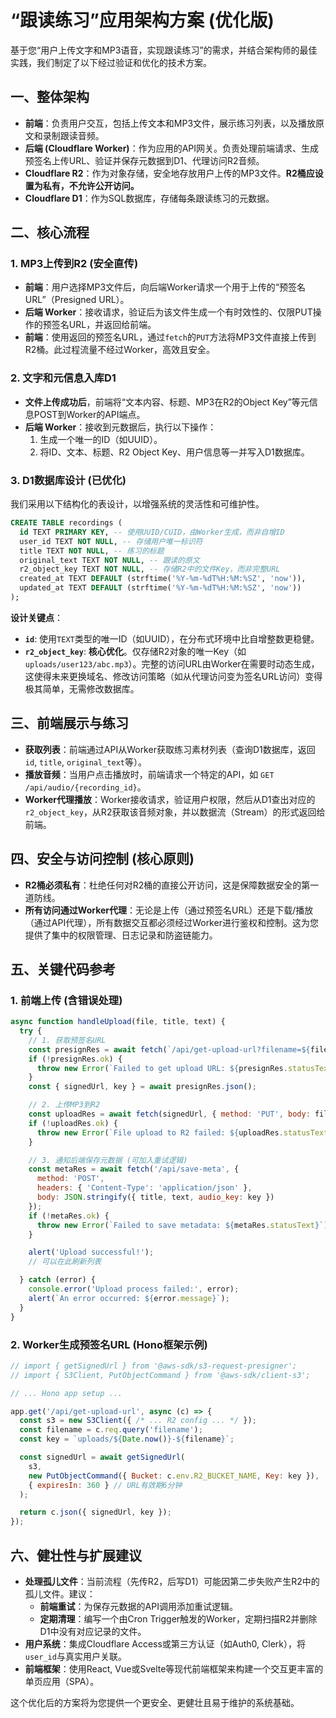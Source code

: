 # “跟读练习”应用架构方案 (优化版)

基于您“用户上传文字和MP3语音，实现跟读练习”的需求，并结合架构师的最佳实践，我们制定了以下经过验证和优化的技术方案。

## 一、整体架构

- **前端**：负责用户交互，包括上传文本和MP3文件，展示练习列表，以及播放原文和录制跟读音频。
- **后端 (Cloudflare Worker)**：作为应用的API网关。负责处理前端请求、生成预签名上传URL、验证并保存元数据到D1、代理访问R2音频。
- **Cloudflare R2**：作为对象存储，安全地存放用户上传的MP3文件。**R2桶应设置为私有，不允许公开访问。**
- **Cloudflare D1**：作为SQL数据库，存储每条跟读练习的元数据。

## 二、核心流程

### 1. MP3上传到R2 (安全直传)

- **前端**：用户选择MP3文件后，向后端Worker请求一个用于上传的“预签名URL”（Presigned URL）。
- **后端 Worker**：接收请求，验证后为该文件生成一个有时效性的、仅限PUT操作的预签名URL，并返回给前端。
- **前端**：使用返回的预签名URL，通过`fetch`的`PUT`方法将MP3文件直接上传到R2桶。此过程流量不经过Worker，高效且安全。

### 2. 文字和元信息入库D1

- **文件上传成功后**，前端将“文本内容、标题、MP3在R2的Object Key”等元信息POST到Worker的API端点。
- **后端 Worker**：接收到元数据后，执行以下操作：
    1.  生成一个唯一的ID（如UUID）。
    2.  将ID、文本、标题、R2 Object Key、用户信息等一并写入D1数据库。

### 3. D1数据库设计 (已优化)

我们采用以下结构化的表设计，以增强系统的灵活性和可维护性。

```sql
CREATE TABLE recordings (
  id TEXT PRIMARY KEY, -- 使用UUID/CUID，由Worker生成，而非自增ID
  user_id TEXT NOT NULL, -- 存储用户唯一标识符
  title TEXT NOT NULL, -- 练习的标题
  original_text TEXT NOT NULL, -- 跟读的原文
  r2_object_key TEXT NOT NULL, -- 存储R2中的文件Key，而非完整URL
  created_at TEXT DEFAULT (strftime('%Y-%m-%dT%H:%M:%SZ', 'now')),
  updated_at TEXT DEFAULT (strftime('%Y-%m-%dT%H:%M:%SZ', 'now'))
);
```
**设计关键点**：
- **`id`**: 使用`TEXT`类型的唯一ID（如UUID），在分布式环境中比自增整数更稳健。
- **`r2_object_key`**: **核心优化**。仅存储R2对象的唯一Key（如`uploads/user123/abc.mp3`）。完整的访问URL由Worker在需要时动态生成，这使得未来更换域名、修改访问策略（如从代理访问变为签名URL访问）变得极其简单，无需修改数据库。

## 三、前端展示与练习

- **获取列表**：前端通过API从Worker获取练习素材列表（查询D1数据库，返回`id`, `title`, `original_text`等）。
- **播放音频**：当用户点击播放时，前端请求一个特定的API，如 `GET /api/audio/{recording_id}`。
- **Worker代理播放**：Worker接收请求，验证用户权限，然后从D1查出对应的`r2_object_key`，从R2获取该音频对象，并以数据流（Stream）的形式返回给前端。

## 四、安全与访问控制 (核心原则)

- **R2桶必须私有**：杜绝任何对R2桶的直接公开访问，这是保障数据安全的第一道防线。
- **所有访问通过Worker代理**：无论是上传（通过预签名URL）还是下载/播放（通过API代理），所有数据交互都必须经过Worker进行鉴权和控制。这为您提供了集中的权限管理、日志记录和防盗链能力。

## 五、关键代码参考

### 1. 前端上传 (含错误处理)
```javascript
async function handleUpload(file, title, text) {
  try {
    // 1. 获取预签名URL
    const presignRes = await fetch(`/api/get-upload-url?filename=${file.name}`);
    if (!presignRes.ok) {
      throw new Error(`Failed to get upload URL: ${presignRes.statusText}`);
    }
    const { signedUrl, key } = await presignRes.json();

    // 2. 上传MP3到R2
    const uploadRes = await fetch(signedUrl, { method: 'PUT', body: file });
    if (!uploadRes.ok) {
      throw new Error(`File upload to R2 failed: ${uploadRes.statusText}`);
    }

    // 3. 通知后端保存元数据 (可加入重试逻辑)
    const metaRes = await fetch('/api/save-meta', {
      method: 'POST',
      headers: { 'Content-Type': 'application/json' },
      body: JSON.stringify({ title, text, audio_key: key })
    });
    if (!metaRes.ok) {
      throw new Error(`Failed to save metadata: ${metaRes.statusText}`);
    }

    alert('Upload successful!');
    // 可以在此刷新列表

  } catch (error) {
    console.error('Upload process failed:', error);
    alert(`An error occurred: ${error.message}`);
  }
}
```

### 2. Worker生成预签名URL (Hono框架示例)
```javascript
// import { getSignedUrl } from '@aws-sdk/s3-request-presigner';
// import { S3Client, PutObjectCommand } from '@aws-sdk/client-s3';

// ... Hono app setup ...

app.get('/api/get-upload-url', async (c) => {
  const s3 = new S3Client({ /* ... R2 config ... */ });
  const filename = c.req.query('filename');
  const key = `uploads/${Date.now()}-${filename}`;

  const signedUrl = await getSignedUrl(
    s3,
    new PutObjectCommand({ Bucket: c.env.R2_BUCKET_NAME, Key: key }),
    { expiresIn: 360 } // URL有效期6分钟
  );

  return c.json({ signedUrl, key });
});
```

## 六、健壮性与扩展建议

- **处理孤儿文件**：当前流程（先传R2，后写D1）可能因第二步失败产生R2中的孤儿文件。建议：
    - **前端重试**：为保存元数据的API调用添加重试逻辑。
    - **定期清理**：编写一个由Cron Trigger触发的Worker，定期扫描R2并删除D1中没有对应记录的文件。
- **用户系统**：集成Cloudflare Access或第三方认证（如Auth0, Clerk），将`user_id`与真实用户关联。
- **前端框架**：使用React, Vue或Svelte等现代前端框架来构建一个交互更丰富的单页应用（SPA）。

这个优化后的方案将为您提供一个更安全、更健壮且易于维护的系统基础。
